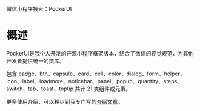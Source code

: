 微信小程序搜索：PockerUI

# 概述

PockerUI是我个人开发的开源小程序框架版本，结合了微信的视觉规范，为其他开发者提供统一的类库。

包含 badge、btn、capsule、card、cell、color、dialog、form、helper、icon、label、loadmore、noticebar、panel、popup、quantity、steps、switch、tab、toast、toptip 共计 21 类组件或元素。

更多使用介绍，可以移步到我专门写的<a href="http://blog.csdn.net/Wu_shuxuan/article/details/78264125">介绍文章</a>。

##
